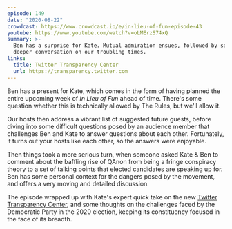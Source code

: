 ```yaml
---
episode: 149
date: "2020-08-22"
crowdcast: https://www.crowdcast.io/e/in-lieu-of-fun-episode-43
youtube: https://www.youtube.com/watch?v=oLMErzS74xQ
summary: >-
  Ben has a surprise for Kate. Mutual admiration ensues, followed by some
  deeper conversation on our troubling times.
links:
  title: Twitter Transparency Center
  url: https://transparency.twitter.com
---
```


Ben has a present for Kate, which comes in the form of having planned the
entire upcoming week of *In Lieu of Fun* ahead of time. There's some question
whether this is technically allowed by The Rules, but we'll allow it.

Our hosts then address a vibrant list of suggested future guests, before diving
into some difficult questions posed by an audience member that challenges Ben
and Kate to answer questions about each other. Fortunately, it turns out your
hosts like each other, so the answers were enjoyable.

Then things took a more serious turn, when someone asked Kate & Ben to comment
about the baffling rise of QAnon from being a fringe conspiracy theory to a set
of talking points that elected candidates are speaking up for. Ben has some
personal context for the dangers posed by the movement, and offers a very
moving and detailed discussion.

The episode wrapped up with Kate's expert quick take on the new [Twitter
Transparency Center](https://transparency.twitter.com), and some thoughts on
the challenges faced by the Democratic Party in the 2020 election, keeping its
constituency focused in the face of its breadth.
